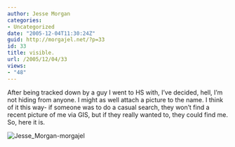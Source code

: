 ```yaml
---
author: Jesse Morgan
categories:
- Uncategorized
date: "2005-12-04T11:30:24Z"
guid: http://morgajel.net/?p=33
id: 33
title: visible.
url: /2005/12/04/33
views:
- "48"
---
```


After being tracked down by a guy I went to HS with, I’ve decided, hell, I’m not hiding from anyone. I might as well attach a picture to the name. I think of it this way- if someone was to do a casual search, they won’t find a recent picture of me via GIS, but if they really wanted to, they could find me.  
So, here it is.

![Jesse_Morgan-morgajel](http://morgajel.net/wp-content/uploads/2009/12/Jesse_Morgan-morgajel.jpg "Jesse_Morgan-morgajel")